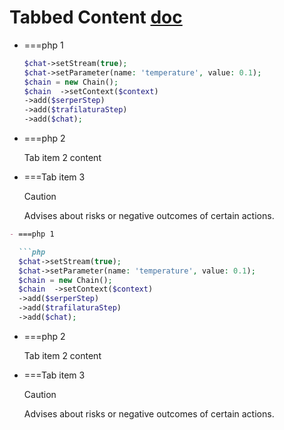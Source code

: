 # Tabbed Content [doc](https://github.com/zenstruck/commonmark-extensions)

- ===php 1

  ```php
  $chat->setStream(true);
  $chat->setParameter(name: 'temperature', value: 0.1);
  $chain = new Chain();
  $chain  ->setContext($context)
  ->add($serperStep)
  ->add($trafilaturaStep)
  ->add($chat);
  ```

- ===php 2

  Tab item 2 content

- ===Tab item 3

  > [!CAUTION]
  > Advises about risks or negative outcomes of certain actions.

```markdown
- ===php 1

  ```php
  $chat->setStream(true);
  $chat->setParameter(name: 'temperature', value: 0.1);
  $chain = new Chain();
  $chain  ->setContext($context)
  ->add($serperStep)
  ->add($trafilaturaStep)
  ->add($chat);
  ```

- ===php 2

  Tab item 2 content

- ===Tab item 3

  > [!CAUTION]
  > Advises about risks or negative outcomes of certain actions.
  ```
